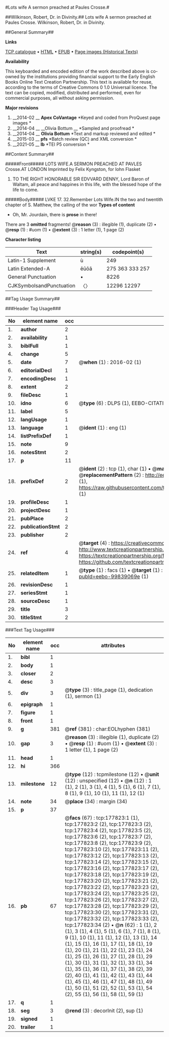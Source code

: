 #Lots wife A sermon preached at Paules Crosse.#

##Wilkinson, Robert, Dr. in Divinity.##
Lots wife A sermon preached at Paules Crosse.
Wilkinson, Robert, Dr. in Divinity.

##General Summary##

**Links**

[TCP catalogue](http://www.ota.ox.ac.uk/tcp/)  • 
[HTML](http://tei.it.ox.ac.uk/tcp/Texts-HTML/free/B16/B16379.html)  • 
[EPUB](http://tei.it.ox.ac.uk/tcp/Texts-EPUB/free/B16/B16379.epub) • 
[Page images (Historical Texts)](https://historicaltexts.jisc.ac.uk/eebo-99839069e)

**Availability**

This keyboarded and encoded edition of the work described above is co-owned by the
    institutions providing financial support to the Early English Books Online Text Creation
    Partnership. This text is available for reuse, according to the terms of  Creative Commons 0 1.0 Universal
    licence. The text can be copied, modified, distributed and performed, even for commercial
    purposes, all without asking permission.

**Major revisions**

1. __2014-02 __ __Apex CoVantage__ *Keyed and coded from ProQuest page images *
1. __2014-04 __ __Olivia Bottum __ *Sampled and proofread *
1. __2014-04 __ __Olivia Bottum__ *Text and markup reviewed and edited *
1. __2015-03 __ __pfs__ *Batch review (QC) and XML conversion *
1. __2021-05 __ __lb__ *TEI P5 conversion *

##Content Summary##

#####Front#####
LOTS WIFE.A SERMON PREACHED AT PAVLES Crosse.AT LONDON Imprinted by Felix Kyngston, for Iohn Flasket
1. TO THE RIGHT HONORABLE SIR EDVVARD DENNY, Lord Baron of Waltam, all peace and happines in this life, with the blessed hope of the life to come.

#####Body#####
LVKE 17. 32.Remember Lots Wife.IN the two and twentith chapter of S. Matthew, the calling of the wor
**Types of content**

  * Oh, Mr. Jourdain, there is **prose** in there!

There are 3 **omitted** fragments! 
 @__reason__ (3) : illegible (1), duplicate (2)  •  @__resp__ (1) : #uom (1)  •  @__extent__ (3) : 1 letter (1), 1 page (2)

**Character listing**


|Text|string(s)|codepoint(s)|
|---|---|---|
|Latin-1 Supplement|ù|249|
|Latin Extended-A|ēūōā|275 363 333 257|
|General Punctuation|•|8226|
|CJKSymbolsandPunctuation|〈〉|12296 12297|

##Tag Usage Summary##

###Header Tag Usage###

|No|element name|occ|attributes|
|---|---|---|---|
|1.|__author__|2||
|2.|__availability__|1||
|3.|__biblFull__|1||
|4.|__change__|5||
|5.|__date__|7| @__when__ (1) : 2016-02 (1)|
|6.|__editorialDecl__|1||
|7.|__encodingDesc__|1||
|8.|__extent__|2||
|9.|__fileDesc__|1||
|10.|__idno__|6| @__type__ (6) : DLPS (1), EEBO-CITATION (1), VID (1), EEBO-PROQUEST (1), STC (2)|
|11.|__label__|5||
|12.|__langUsage__|1||
|13.|__language__|1| @__ident__ (1) : eng (1)|
|14.|__listPrefixDef__|1||
|15.|__note__|9||
|16.|__notesStmt__|2||
|17.|__p__|11||
|18.|__prefixDef__|2| @__ident__ (2) : tcp (1), char (1)  •  @__matchPattern__ (2) : ([0-9\-]+):([0-9IVX]+) (1), (.+) (1)  •  @__replacementPattern__ (2) : http://eebo.chadwyck.com/downloadtiff?vid=$1&page=$2 (1), https://raw.githubusercontent.com/textcreationpartnership/Texts/master/tcpchars.xml#$1 (1)|
|19.|__profileDesc__|1||
|20.|__projectDesc__|1||
|21.|__pubPlace__|2||
|22.|__publicationStmt__|2||
|23.|__publisher__|2||
|24.|__ref__|4| @__target__ (4) : https://creativecommons.org/publicdomain/zero/1.0/ (1), http://www.textcreationpartnership.org/docs/. (1), https://textcreationpartnership.org/faq/#faq05 (1), https://github.com/textcreationpartnership (1)|
|25.|__relatedItem__|1| @__type__ (1) : facs (1)  •  @__target__ (1) : https://data.historicaltexts.jisc.ac.uk/view?pubId=eebo-99839069e (1)|
|26.|__revisionDesc__|1||
|27.|__seriesStmt__|1||
|28.|__sourceDesc__|1||
|29.|__title__|3||
|30.|__titleStmt__|2||


###Text Tag Usage###

|No|element name|occ|attributes|
|---|---|---|---|
|1.|__bibl__|1||
|2.|__body__|1||
|3.|__closer__|2||
|4.|__desc__|3||
|5.|__div__|3| @__type__ (3) : title_page (1), dedication (1), sermon (1)|
|6.|__epigraph__|1||
|7.|__figure__|1||
|8.|__front__|1||
|9.|__g__|381| @__ref__ (381) : char:EOLhyphen (381)|
|10.|__gap__|3| @__reason__ (3) : illegible (1), duplicate (2)  •  @__resp__ (1) : #uom (1)  •  @__extent__ (3) : 1 letter (1), 1 page (2)|
|11.|__head__|1||
|12.|__hi__|366||
|13.|__milestone__|12| @__type__ (12) : tcpmilestone (12)  •  @__unit__ (12) : unspecified (12)  •  @__n__ (12) : 1 (1), 2 (1), 3 (1), 4 (1), 5 (1), 6 (1), 7 (1), 8 (1), 9 (1), 10 (1), 11 (1), 12 (1)|
|14.|__note__|34| @__place__ (34) : margin (34)|
|15.|__p__|37||
|16.|__pb__|67| @__facs__ (67) : tcp:177823:1 (1), tcp:177823:2 (2), tcp:177823:3 (2), tcp:177823:4 (2), tcp:177823:5 (2), tcp:177823:6 (2), tcp:177823:7 (2), tcp:177823:8 (2), tcp:177823:9 (2), tcp:177823:10 (2), tcp:177823:11 (2), tcp:177823:12 (2), tcp:177823:13 (2), tcp:177823:14 (2), tcp:177823:15 (2), tcp:177823:16 (2), tcp:177823:17 (2), tcp:177823:18 (2), tcp:177823:19 (2), tcp:177823:20 (2), tcp:177823:21 (2), tcp:177823:22 (2), tcp:177823:23 (2), tcp:177823:24 (2), tcp:177823:25 (2), tcp:177823:26 (2), tcp:177823:27 (2), tcp:177823:28 (2), tcp:177823:29 (2), tcp:177823:30 (2), tcp:177823:31 (2), tcp:177823:32 (2), tcp:177823:33 (2), tcp:177823:34 (2)  •  @__n__ (62) : 1 (1), 2 (1), 3 (1), 4 (1), 5 (1), 6 (1), 7 (1), 8 (1), 9 (1), 10 (1), 11 (1), 12 (1), 13 (1), 14 (1), 15 (1), 16 (1), 17 (1), 18 (1), 19 (1), 20 (1), 21 (1), 22 (1), 23 (1), 24 (1), 25 (1), 26 (1), 27 (1), 28 (1), 29 (1), 30 (1), 31 (1), 32 (1), 33 (1), 34 (1), 35 (1), 36 (1), 37 (1), 38 (2), 39 (2), 40 (1), 41 (1), 42 (1), 43 (1), 44 (1), 45 (1), 46 (1), 47 (1), 48 (1), 49 (1), 50 (1), 51 (2), 52 (1), 53 (1), 54 (2), 55 (1), 56 (1), 58 (1), 59 (1)|
|17.|__q__|1||
|18.|__seg__|3| @__rend__ (3) : decorInit (2), sup (1)|
|19.|__signed__|1||
|20.|__trailer__|1||
